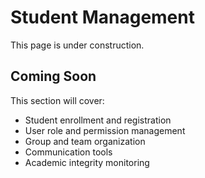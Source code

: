 # Student Management

This page is under construction.

## Coming Soon

This section will cover:
- Student enrollment and registration
- User role and permission management
- Group and team organization
- Communication tools
- Academic integrity monitoring

